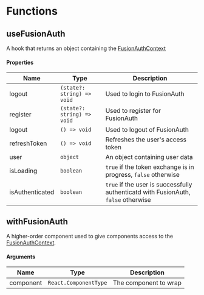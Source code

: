# Functions

## useFusionAuth

A hook that returns an object containing the [FusionAuthContext](FusionAuthProvider.md#fusionauthcontext)

#### Properties

| Name            | Type                       | Description                                                                        |
| --------------- | -------------------------- | ---------------------------------------------------------------------------------- |
| logout          | `(state?: string) => void` | Used to login to FusionAuth                                                        |
| register        | `(state?: string) => void` | Used to register for FusionAuth                                                    |
| logout          | `() => void`               | Used to logout of FusionAuth                                                       |
| refreshToken    | `() => void`               | Refreshes the user's access token                                                  |
| user            | `object`                   | An object containing user data                                                     |
| isLoading       | `boolean`                  | `true` if the token exchange is in progress, `false` otherwise                     |
| isAuthenticated | `boolean`                  | `true` if the user is successfully authenticatd with FusionAuth, `false` otherwise |

## withFusionAuth

A higher-order component used to give components access to the [FusionAuthContext](#fusionauthcontext).

#### Arguments

| Name      | Type                  | Description           |
| --------- | --------------------- | --------------------- |
| component | `React.ComponentType` | The component to wrap |
